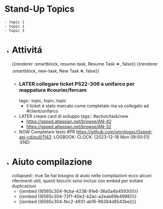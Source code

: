 # Stand-Up Topics
	- topic 1
	- topic 1
	- topic 3
- # Attivitá
  {{renderer :smartblock, resume-task, Resume Task ⏩️, false}} {{renderer :smartblock, new-task, New Task ➕, false}}
	- ### LATER collegare ticket PS22-306 a unifarco per mappatura #courier/fercam
	  tags:: topic, topic, topic
		- il ticket é stato marcato come completato ma va collegato ad #client/unifarco
	- LATER creare card di sviluppo
	  tags:: #action/task/new
		- https://gsped.atlassian.net/browse/AN-42
		- https://gsped.atlassian.net/browse/AN-32
	- NOW Completare testo #PR https://github.com/omnilogsc/Gsped-api-cd/pull/1143
	  :LOGBOOK:
	  CLOCK: [2023-12-18 Mon 09:00:51]
	  :END:
- # Aiuto compilazione
  collapsed:: true
  Se hai bisogno di aiuto nelle compilazioni ecco alcuni riferimenti utili, questi blocchi sono inclusi con embed per evitare duplicazioni
	- {{embed ((6565c304-9cba-4238-91e6-36a5a4b45930))}}
	- {{embed ((6565c304-72f1-40e2-b2ac-a2eab69b4998))}}
	- {{embed ((6565c304-fbc2-4931-ab16-96384d8543be))}}